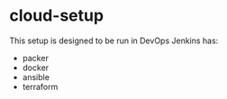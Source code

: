 # cloud-setup

This setup is designed to be run in DevOps Jenkins has:
- packer
- docker
- ansible
- terraform 

